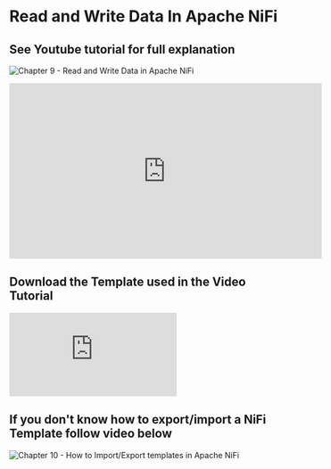 
# Read and Write Data In Apache NiFi


## See Youtube tutorial for full explanation 
![Chapter 9 - Read and Write Data in Apache NiFi ](https://youtu.be/1VG-bVOECGM)

<iframe width="560" height="315" src="https://www.youtube.com/embed/1VG-bVOECGM" title="YouTube video player" frameborder="0" allow="accelerometer; autoplay; clipboard-write; encrypted-media; gyroscope; picture-in-picture" allowfullscreen></iframe>

## Download the Template used in the Video Tutorial
![Chapter 9 - Read and Write Data in Apache NiFi ](https://github.com/InsightByte/ApacheNifi/blob/main/Chapter-9/Chapter_9_-_Write-and-Read-with-NiFi-processors.xml)


## If you don't know how to export/import a NiFi Template follow video below
![Chapter 10 - How to Import/Export templates in Apache NiFi ](https://youtu.be/1RnQG7Fu6Ds)

